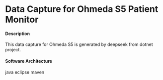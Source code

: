 # Data Capture for Ohmeda S5 Patient Monitor

#### Description
This data capture for Ohmeda S5 is generated by deepseek from dotnet project.

#### Software Architecture
java eclipse maven